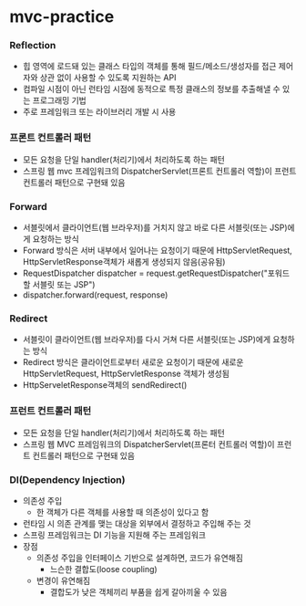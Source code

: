 # mvc-practice

### Reflection
- 힙 영역에 로드돼 있는 클래스 타입의 객체를 통해 필드/메소드/생성자를 접근 제어자와 상관 없이 사용할 수 있도록 지원하는 API
- 컴파일 시점이 아닌 런타임 시점에 동적으로 특정 클래스의 정보를 추출해낼 수 있는 프로그래밍 기법
- 주로 프레임워크 또는 라이브러리 개발 시 사용 

### 프론트 컨트롤러 패턴
- 모든 요청을 단일 handler(처리기)에서 처리하도록 하는 패턴
- 스프링 웹 mvc 프레임워크의 DispatcherServlet(프론트 컨트롤러 역할)이 프런트 컨트롤러 패턴으로 구현돼 있음

### Forward
- 서블릿에서 클라이언트(웹 브라우저)를 거치지 않고 바로 다른 서블릿(또는 JSP)에게 요청하는 방식
- Forward 방식은 서버 내부에서 일어나는 요청이기 때문에 HttpServletRequest, HttpServletResponse객체가 새롭게 생성되지 않음(공유됨)
- RequestDispatcher dispatcher = request.getRequestDispatcher("포워드 할 서블릿 또는 JSP")
- dispatcher.forward(request, response)

### Redirect
- 서블릿이 클라이언트(웹 브라우저)를 다시 거쳐 다른 서블릿(또는 JSP)에게 요청하는 방식
- Redirect 방식은 클라이언트로부터 새로운 요청이기 때문에 새로운 HttpServletRequest, HttpServletResponse 객체가 생성됨
- HttpServeletResponse객체의 sendRedirect()

### 프런트 컨트롤러 패턴
- 모든 요청을 단일 handler(처리기)에서 처리하도록 하는 패턴
- 스프링 웹 MVC 프레임워크의 DispatcherServlet(프론터 컨트롤러 역할)이 프런트 컨트롤러 패턴으로 구현돼 있음

### DI(Dependency Injection)
- 의존성 주입
  - 한 객체가 다른 객체를 사용할 때 의존성이 있다고 함
- 런타임 시 의존 관계를 맺는 대상을 외부에서 결정하고 주입해 주는 것
- 스프링 프레임워크는 DI 기능을 지원해 주는 프레임워크
- 장점
  - 의존성 주입을 인터페이스 기반으로 설계하면, 코드가 유연해짐
    - 느슨한 결합도(loose coupling)
  - 변경이 유연해짐
    - 결합도가 낮은 객체끼리 부품을 쉽게 갈아끼울 수 있음